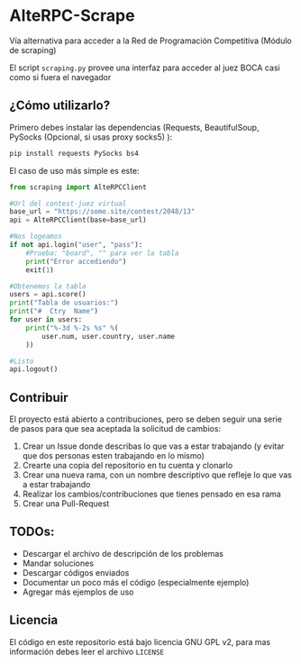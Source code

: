# AlteRPC-Scrape
Vía alternativa para acceder a la Red de Programación Competitiva (Módulo de scraping)

El script `scraping.py` provee una interfaz para acceder al juez BOCA casi como si  fuera el navegador

## ¿Cómo utilizarlo?

Primero debes instalar las dependencias (Requests, BeautifulSoup, PySocks (Opcional, si usas proxy socks5) ):

```sh
pip install requests PySocks bs4
```

El caso de uso más simple es este:

```python
from scraping import AlteRPCClient

#Url del contest-juez virtual
base_url = "https://some.site/contest/2048/13"
api = AlteRPCClient(base=base_url)

#Nos logeamos
if not api.login("user", "pass"):
    #Prueba: "board", "" para ver la tabla
    print("Error accediendo")
    exit(1)

#Obtenemos la tabla
users = api.score()
print("Tabla de usuarios:")
print("#  Ctry  Name")
for user in users:
    print("%-3d %-2s %s" %(
        user.num, user.country, user.name
    ))

#Listo
api.logout()
```

## Contribuir

El proyecto está abierto a contribuciones, pero se deben seguir una serie de pasos para que sea aceptada la solicitud de cambios:

1. Crear un Issue donde describas lo que vas a estar trabajando (y evitar que dos personas esten trabajando en lo mismo)
2. Crearte una copia del repositorio en tu cuenta y clonarlo
3. Crear una nueva rama, con un nombre descriptivo que refleje lo que vas a estar trabajando
4. Realizar los cambios/contribuciones que tienes pensado en esa rama
5. Crear una Pull-Request

## TODOs:

* Descargar el archivo de descripción de los problemas
* Mandar soluciones
* Descargar códigos enviados
* Documentar un poco más el código (especialmente ejemplo)
* Agregar más ejemplos de uso

## Licencia

El código en este repositorio está bajo licencia GNU GPL v2, para mas información debes leer el archivo `LICENSE`